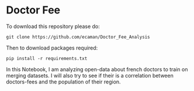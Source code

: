 # Doctor Fee
To download this repository please do:
```
git clone https://github.com/ecaman/Doctor_Fee_Analysis
```
Then to download packages required:
```
pip install -r requirements.txt
```

In this Notebook, I am analyzing open-data about french doctors to train on merging datasets.
I will also try to see if their is a correlation between doctors-fees and the population of their region.
